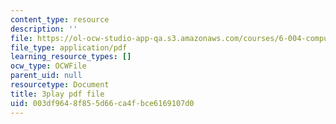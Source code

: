 ```yaml
---
content_type: resource
description: ''
file: https://ol-ocw-studio-app-qa.s3.amazonaws.com/courses/6-004-computation-structures-spring-2017/003df9648f855d66ca4fbce6169107d0_Z7pKkCDmHh0.pdf
file_type: application/pdf
learning_resource_types: []
ocw_type: OCWFile
parent_uid: null
resourcetype: Document
title: 3play pdf file
uid: 003df964-8f85-5d66-ca4f-bce6169107d0
---
```


